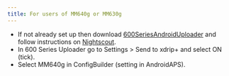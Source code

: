 ```yaml
---
title: For users of MM640g or MM630g
---
```


-   If not already set up then download
    [600SeriesAndroidUploader](https://pazaan.github.io/600SeriesAndroidUploader/)
    and follow instructions on
    [Nightscout](http://www.nightscout.info/wiki/welcome/nightscout-and-medtronic-640g).
-   In 600 Series Uploader go to Settings > Send to xdrip+ and select ON
    (tick).
-   Select MM640g in ConfigBuilder (setting in AndroidAPS).
